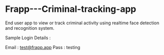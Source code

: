 # Frapp---Criminal-tracking-app
End user app to view or track criminal activity using realtime face detection and recognition system.


Sample Login Details :

Email : test@frapp.app
Pass : testing

